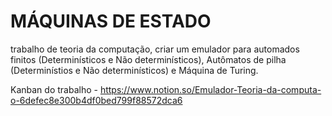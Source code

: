 # MÁQUINAS DE ESTADO
 trabalho de teoria da computação, criar um emulador para automados finitos (Determinísticos e Não determinísticos), Autômatos de pilha (Determinístios e Não determinísticos) e Máquina de Turing.
 
 Kanban do trabalho -
 https://www.notion.so/Emulador-Teoria-da-computa-o-6defec8e300b4df0bed799f88572dca6
